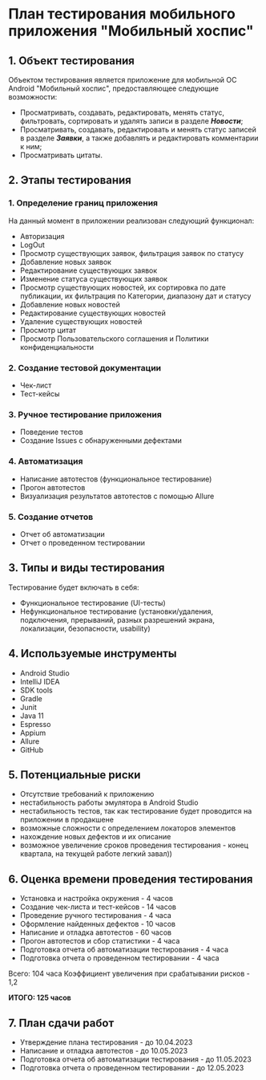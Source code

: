 #  План тестирования мобильного приложения "Мобильный хоспис"

##  1. Объект тестирования

Объектом тестирования является приложение для мобильной ОС Android "Мобильный хоспис", предоставляющее следующие возможности:
* Просматривать, создавать, редактировать, менять статус, фильтровать, сортировать и удалять записи в разделе ***Новости***;
* Просматривать, создавать, редактировать и менять статус записей в разделе ***Заявки***, а также добавлять и редактировать комментарии к ним;
* Просматривать цитаты.

## 2. Этапы тестирования

### 1. Определение границ приложения

На данный момент в приложении реализован следующий функционал:
* Авторизация
* LogOut
* Просмотр существующих заявок, фильтрация заявок по статусу
* Добавление новых заявок
* Редактирование существующих заявок
* Изменение статуса существующих заявок
* Просмотр существующих новостей, их сортировка по дате публикации, их фильтрация по Категории, диапазону дат и статусу
* Добавление новых новостей
* Редактирование существующих новостей
* Удаление существующих новостей
* Просмотр цитат
* Просмотр Пользовательского соглашения и Политики конфиденциальности

### 2. Создание тестовой документации
* Чек-лист
* Тест-кейсы

### 3. Ручное тестирование приложения
* Поведение тестов
* Создание Issues с обнаруженными дефектами
### 4. Автоматизация
* Написание автотестов (функциональное тестирование)
* Прогон автотестов
* Визуализация результатов автотестов с помощью Allure
### 5. Создание отчетов
* Отчет об автоматизации
* Отчет о проведенном тестировании

## 3. Типы и виды тестирования
Тестирование будет включать в себя:
* Функциональное тестирование (UI-тесты)
* Нефункциональное тестирование (установки/удаления, подключения, прерываний, разных разрешений экрана, локализации, безопасности, usability)

## 4. Используемые инструменты
* Android Studio
* IntelliJ IDEA
* SDK tools
* Gradle
* Junit
* Java 11
* Espresso
* Appium
* Allure
* GitHub

## 5. Потенциальные риски
* Отсутствие требований к приложению
* нестабильность работы эмулятора в Android Studio
* нестабильность тестов, так как тестирование будет проводится на приложении в продакшене
* возможные сложности с определением локаторов элементов
* нахождение новых дефектов и их описание
* возможное увеличение сроков проведения тестирования - конец квартала, на текущей работе легкий завал))

## 6. Оценка времени проведения тестирования
* Установка и настройка окружения - 4 часов
* Создание чек-листа и тест-кейсов - 14 часов
* Проведение ручного тестирования - 4 часа
* Оформление найденных дефектов - 10 часов
* Написание и отладка автотестов - 60 часов
* Прогон автотестов и сбор статистики - 4 часа
* Подготовка отчета об автоматизации тестирования - 4 часа
* Подготовка отчета о проведенном тестировании - 4 часа

Всего: 104 часа
Коэффициент увеличения при срабатывании рисков - 1,2

**ИТОГО: 125 часов**
## 7. План сдачи работ
* Утверждение плана тестирования - до 10.04.2023
* Написание и отладка автотестов - до 10.05.2023
* Подготовка отчета об автоматизации тестирования - до 11.05.2023
* Подготовка отчета о проведенном тестировании - до 12.05.2023

